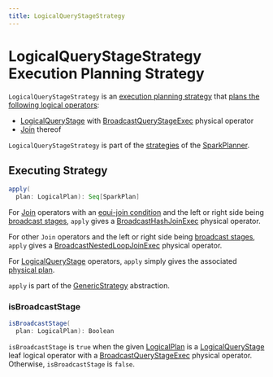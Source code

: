 ```yaml
---
title: LogicalQueryStageStrategy
---
```


# LogicalQueryStageStrategy Execution Planning Strategy

`LogicalQueryStageStrategy` is an [execution planning strategy](SparkStrategy.md) that [plans the following logical operators](#apply):

* [LogicalQueryStage](../logical-operators/LogicalQueryStage.md) with [BroadcastQueryStageExec](../physical-operators/BroadcastQueryStageExec.md) physical operator
* [Join](../logical-operators/Join.md) thereof

`LogicalQueryStageStrategy` is part of the [strategies](../SparkPlanner.md#strategies) of the [SparkPlanner](../SparkPlanner.md).

## <span id="apply"> Executing Strategy

```scala
apply(
  plan: LogicalPlan): Seq[SparkPlan]
```

For [Join](../logical-operators/Join.md) operators with an [equi-join condition](../ExtractEquiJoinKeys.md) and the left or right side being [broadcast stages](#isBroadcastStage), `apply` gives a [BroadcastHashJoinExec](../physical-operators/BroadcastHashJoinExec.md) physical operator.

For other `Join` operators and the left or right side being [broadcast stages](#isBroadcastStage), `apply` gives a [BroadcastNestedLoopJoinExec](../physical-operators/BroadcastNestedLoopJoinExec.md) physical operator.

For [LogicalQueryStage](../logical-operators/LogicalQueryStage.md) operators, `apply` simply gives the associated [physical plan](../logical-operators/LogicalQueryStage.md#physicalPlan).

`apply` is part of the [GenericStrategy](../catalyst/GenericStrategy.md#apply) abstraction.

### <span id="isBroadcastStage"> isBroadcastStage

```scala
isBroadcastStage(
  plan: LogicalPlan): Boolean
```

`isBroadcastStage` is `true` when the given [LogicalPlan](../logical-operators/LogicalPlan.md) is a [LogicalQueryStage](../logical-operators/LogicalQueryStage.md) leaf logical operator with a [BroadcastQueryStageExec](../physical-operators/BroadcastQueryStageExec.md) physical operator. Otherwise, `isBroadcastStage` is `false`.
